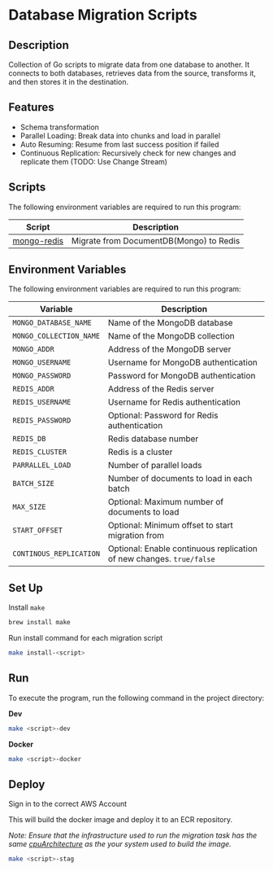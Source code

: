 # Database Migration Scripts

## Description

Collection of Go scripts to migrate data from one database to another.
It connects to both databases, retrieves data from the source, transforms it, and then stores it in the destination.

## Features

- Schema transformation
- Parallel Loading: Break data into chunks and load in parallel
- Auto Resuming: Resume from last success position if failed
- Continuous Replication: Recursively check for new changes and replicate them (TODO: Use Change Stream)

## Scripts

The following environment variables are required to run this program:

| Script                       | Description                                 |
| ---------------------------- | ------------------------------------------- |
| [mongo-redis](./mongo-redis) | Migrate from DocumentDB(Mongo) to Redis |

## Environment Variables

The following environment variables are required to run this program:

| Variable                | Description                                                          |
| ----------------------- | -------------------------------------------------------------------- |
| `MONGO_DATABASE_NAME`   | Name of the MongoDB database                                         |
| `MONGO_COLLECTION_NAME` | Name of the MongoDB collection                                       |
| `MONGO_ADDR`            | Address of the MongoDB server                                        |
| `MONGO_USERNAME`        | Username for MongoDB authentication                                  |
| `MONGO_PASSWORD`        | Password for MongoDB authentication                                  |
| `REDIS_ADDR`            | Address of the Redis server                                          |
| `REDIS_USERNAME`        | Username for Redis authentication                                    |
| `REDIS_PASSWORD`        | Optional: Password for Redis authentication                          |
| `REDIS_DB`              | Redis database number                                                |
| `REDIS_CLUSTER`         | Redis is a cluster                                                   |
| `PARRALLEL_LOAD`        | Number of parallel loads                                             |
| `BATCH_SIZE`            | Number of documents to load in each batch                            |
| `MAX_SIZE`              | Optional: Maximum number of documents to load                        |
| `START_OFFSET`          | Optional: Minimum offset to start migration from                     |
| `CONTINOUS_REPLICATION` | Optional: Enable continuous replication of new changes. `true/false` |

## Set Up

Install `make`

```sh
brew install make
```

Run install command for each migration script

```sh
make install-<script>
```

## Run

To execute the program, run the following command in the project directory:

**Dev**

```sh
make <script>-dev
```

**Docker**

```sh
make <script>-docker
```

## Deploy

Sign in to the correct AWS Account

This will build the docker image and deploy it to an ECR repository.

_Note: Ensure that the infrastructure used to run the migration task has the same [cpuArchitecture](https://repost.aws/knowledge-center/ecs-task-exec-format-error) as the your system used to build the image._

```sh
make <script>-stag
```
